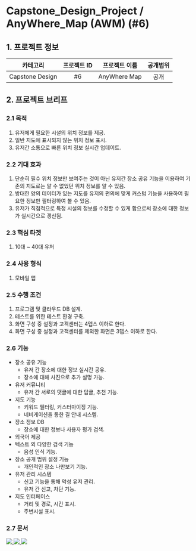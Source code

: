 # **Capstone_Design_Project** / AnyWhere_Map (AWM) (#6)

## 1. 프로젝트 정보
|카테고리|프로젝트 ID|프로젝트 이름|공개범위|
|:---:|:---:|:---:|:---:|
|Capstone Design|#6|AnyWhere Map|공개|

## 2. 프로젝트 브리프

### 2.1 목적
1. 유저에게 필요한 시설의 위치 정보를 제공.
2. 일반 지도에 표시되지 않는 위치 정보 표시.
3. 유저간 소통으로 빠른 위치 정보 실시간 업데이트.

### 2.2 기대 효과
1. 단순히 필수 위치 정보만 보여주는 것이 아닌 유저간 장소 공유 기능을 이용하여 기존의 지도로는 알 수 없었던 위치 정보를 알 수 있음.
2. 방대한 양의 데이터가 있는 지도를 유저의 편의에 맞게 커스텀 기능을 사용하여 필요한 정보만 필터링하여 볼 수 있음.
3. 유저가 직접적으로 특정 시설의 정보를 수정할 수 있게 함으로써 장소에 대한 정보가 실시간으로 갱신됨.

### 2.3 핵심 타겟
1. 10대 ~ 40대 유저

### 2.4 사용 형식
1. 모바일 앱

### 2.5 수행 조건
1. 프로그램 및 클라우드 DB 설계.
2. 테스트를 위한 테스트 환경 구축.
3. 화면 구성 중 설정과 고객센터는 4뎁스 이하로 한다.
4. 화면 구성 중 설정과 고객센터를 제외한 화면은 3뎁스 이하로 한다.

### 2.6 기능
* 장소 공유 기능
  * 유저 간 장소에 대한 정보 실시간 공유.
  * 장소에 대해 사진으로 추가 설명 가능.
* 유저 커뮤니티
  * 유저 간 서로의 댓글에 대한 답글, 추천 기능.
* 지도 기능
  * 키워드 필터링, 커스터마이징 기능.
  * 네비게이션을 통한 길 안내 시스템.
* 장소 정보 DB
  * 장소에 대한 정보나 사용자 평가 검색.
* 외국어 제공
* 텍스트 외 다양한 검색 기능
  * 음성 인식 기능.
* 장소 공개 범위 설정 기능
  * 개인적인 장소 나만보기 기능.
* 유저 관리 시스템
  * 신고 기능을 통해 악성 유저 관리.
  * 유저 간 신고, 차단 기능.
* 지도 인터페이스
  * 거리 및 경로, 시간 표시.
  * 주변시설 표시.

### 2.7 문서
<a href="https://docs.google.com/spreadsheets/d/1nEh904hfjWP3kfXu41WGr4Z9NcRg2JVtGt0FnFGhD2U/edit#gid=0" target="_blank">
  <img src="https://img.shields.io/badge/SRS-34A853?style=flat-square&logo=googlesheets&logoColor=FFFFFF"/>
</a>
<a href="https://docs.google.com/spreadsheets/d/1_wGeAE6OmdCe5b821GUyuTooV0xRWut6cA69srGbYf0/edit#gid=0" target="_blank">
  <img src="https://img.shields.io/badge/IA-34A853?style=flat-square&logo=googlesheets&logoColor=FFFFFF"/>
</a>
<a href="https://www.figma.com/file/3eOsg53BKqmMiH1lCBfjLY/Romantic-Map?type=design&node-id=0%3A1&mode=design&t=JUGS0GNPDJYG7kQl-1" target="_blank">
  <img src="https://img.shields.io/badge/Figma-F24E1E?style=flat-square&logo=figma&logoColor=FFFFFF"/>
</a>
